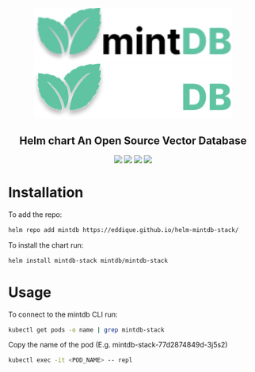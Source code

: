 <p align="center">
    <img width="400" src="./img/logo-light.png#gh-light-mode-only" alt="mintDB Logo">
    <img width="400" src="./img/logo.svg#gh-dark-mode-only" alt="mintDB Logo">
</p>
<h2 align="center">Helm chart An Open Source Vector Database</h2>
<p align="center">
    <a href="https://github.com/eddique/helm-mintdb-stack/releases/latest"><img src="https://img.shields.io/github/v/release/eddique/helm-mintdb-stack.svg"></a>
    <a href="https://img.shields.io/docker/pulls/eddique/mintdb-stack"><img src="https://img.shields.io/docker/pulls/eddique/mintdb-stack"></a>
    <a href="https://img.shields.io/badge/built_with-Rust-dca282.svg"><img src="https://img.shields.io/badge/built_with-Rust-dca282.svg"></a>
    <a href="https://www.linkedin.com/in/eric-rodriguez-3a402811b/"><img src="https://img.shields.io/badge/linkedIn-connect-4777AF"></a>
</p>

# Installation

To add the repo:

```sh
helm repo add mintdb https://eddique.github.io/helm-mintdb-stack/
```

To install the chart run:

```sh
helm install mintdb-stack mintdb/mintdb-stack
```

# Usage

To connect to the mintdb CLI run:

```sh
kubectl get pods -o name | grep mintdb-stack
```

Copy the name of the pod (E.g. mintdb-stack-77d2874849d-3j5s2)

```sh
kubectl exec -it <POD_NAME> -- repl
```
